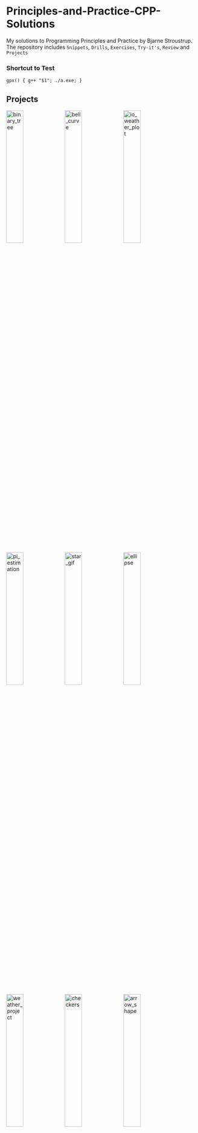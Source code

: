 # Principles-and-Practice-CPP-Solutions

My solutions to Programming Principles and Practice by Bjarne Stroustrup.
The repository includes ``Snippets``, ``Drills``, ``Exercises``, ``Try-it's``, ``Review`` and ``Projects``

### Shortcut to Test
`gpx() { g++ "$1"; ./a.exe; }`

## Projects
<img src="https://user-images.githubusercontent.com/63466463/140851293-522cfd05-6ffc-4100-8228-717feada37f4.jpg" width="30%" title="binary_tree"  alt="binary_tree"></img>
<img src="https://user-images.githubusercontent.com/63466463/140851292-8db82f1b-c39b-46cd-89c5-7ea341ad9a33.png" width="30%" title="bell_curve"  alt="bell_curve"></img>
<img src="https://user-images.githubusercontent.com/63466463/140851283-99101684-09e0-423f-89d2-fc5c0c5e6f71.png" width="30%" title="io_weather_plot"  alt="io_weather_plot"></img>
<img src="https://user-images.githubusercontent.com/63466463/140851285-4b4ee54a-d308-49d7-ac63-eeb202308489.jpg" width="30%" title="pi_estimation"  alt="pi_estimation"></img>
<img src="https://user-images.githubusercontent.com/63466463/140851286-bdce1850-25be-4f40-bea5-ca5b2e139b44.gif" width="30%" title="star_gif"  alt="star_gif"></img>
<img src="https://user-images.githubusercontent.com/63466463/140851280-294cd318-0f31-45dd-9a66-6bd326f9dec3.jpg" width="30%" title="ellipse"  alt="ellipse"></img>
<img src="https://user-images.githubusercontent.com/63466463/140851288-41c04dd1-c67d-4514-a419-b7f5e1eca3d8.jpg" width="30%" title="weather_project"  alt="weather_project"></img>
<img src="https://user-images.githubusercontent.com/63466463/140851296-829f7a32-6aed-4537-8710-287e8c743521.gif" width="30%" title="checkers"  alt="checkers"></img>
<img src="https://user-images.githubusercontent.com/63466463/140851290-2d27cc3a-7252-4eab-ac9f-2e359feb5a11.png" width="30%" title="arrow_shape"  alt="arrow_shape"></img>

